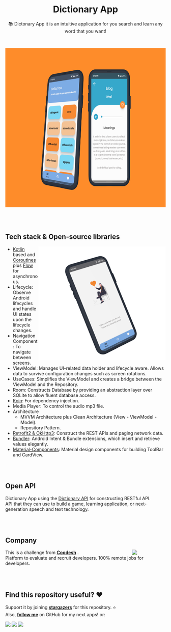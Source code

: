 <h1 align="center">Dictionary App</h1>

<p align="center">  
📚 Dictonary App it is an intuitive application for you search and learn any word that you want!
</p>
</br>

<p align="center">
<img src="https://github.com/MariaLuiza-CS/Dictionary-App/blob/master/app/src/debug/res/drawable/group_four.png" height="500"/>
</p>

<br><br/>

## Tech stack & Open-source libraries

<img src="https://github.com/MariaLuiza-CS/Dictionary-App/blob/master/app/src/debug/res/drawable/rectangle_two.png" align="right" width="400"/>

- [Kotlin](https://kotlinlang.org/) based and [Coroutines](https://github.com/Kotlin/kotlinx.coroutines) plus [Flow](https://kotlin.github.io/kotlinx.coroutines/kotlinx-coroutines-core/kotlinx.coroutines.flow/) for asynchronous.
- Lifecycle: Observe Android lifecycles and handle UI states upon the lifecycle changes.
- Navigation Component: To navigate between screens.
- ViewModel: Manages UI-related data holder and lifecycle aware. Allows data to survive configuration changes such as screen rotations.
- UseCases: Simplifies the ViewModel and creates a bridge between the ViewModel and the Repository.
- Room: Constructs Database by providing an abstraction layer over SQLite to allow fluent database access.
- [Koin](https://insert-koin.io/): For dependency injection.
- Media Player: To control the audio mp3 file.
- Architecture
  - MVVM Architecture plus Clean Architecture (View - ViewModel - Model).
  - Repository Pattern.
- [Retrofit2 & OkHttp3](https://github.com/square/retrofit): Construct the REST APIs and paging network data.
- [Bundler](https://github.com/skydoves/bundler): Android Intent & Bundle extensions, which insert and retrieve values elegantly.
- [Material-Components](https://github.com/material-components/material-components-android): Material design components for building ToolBar and CardView.

<br><br/>

## Open API

Dictionary App using the [Dictionary API](https://dictionaryapi.dev/) for constructing RESTful API.<br>
API that they can use to build a game, learning application, or next-generation speech and text technology.

<br><br/>

## Company

<img src="https://coodesh.com/images/svg/logos/logo.svg" align="right" width="21%"/>

This is a challenge from __[Coodesh](https://coodesh.com/)__ .<br>
Platform to evaluate and recruit developers. 100% remote jobs for developers.

<br><br/>

## Find this repository useful? :heart:

Support it by joining __[stargazers](https://github.com/MariaLuiza-CS/Dictionary-App/stargazers)__ for this repository. :star: <br>
Also, __[follow me](https://github.com/MariaLuiza-CS)__ on GitHub for my next apps! or:
 <div>
  <a href="https://www.linkedin.com/in/marialuiza-0/?locale=en_US" target="_blank"><img src="https://img.shields.io/badge/LinkedIn-0077B5?style=for-the-badge&logo=linkedin&logoColor=white" target="_blank"></a> 
  <a href = "https://medium.com/@m.luiza.0"><img src="https://img.shields.io/badge/Medium-12100E?style=for-the-badge&logo=medium&logoColor=white" target="_blank"></a>
  <a href = "mailto:m.luiza1843@gmail.com"><img src="https://img.shields.io/badge/Gmail-D14836?style=for-the-badge&logo=gmail&logoColor=white" target="_blank"></a>
 </div>
